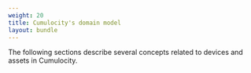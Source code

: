 ```yaml
---
weight: 20
title: Cumulocity's domain model
layout: bundle
---
```


The following sections describe several concepts related to devices and assets in Cumulocity.